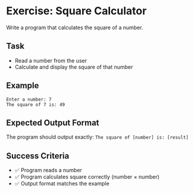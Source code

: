 # Exercise: Square Calculator

Write a program that calculates the square of a number.

## Task
- Read a number from the user
- Calculate and display the square of that number

## Example
```
Enter a number: 7
The square of 7 is: 49
```

## Expected Output Format
The program should output exactly: `The square of [number] is: [result]`

## Success Criteria
- ✅ Program reads a number
- ✅ Program calculates square correctly (number × number)
- ✅ Output format matches the example

